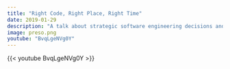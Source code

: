 ```yaml
---
title: "Right Code, Right Place, Right Time"
date: 2019-01-29
description: "A talk about strategic software engineering decisions and timing."
image: preso.png
youtube: "BvqLgeNVg0Y"
---
```


{{< youtube BvqLgeNVg0Y >}}
